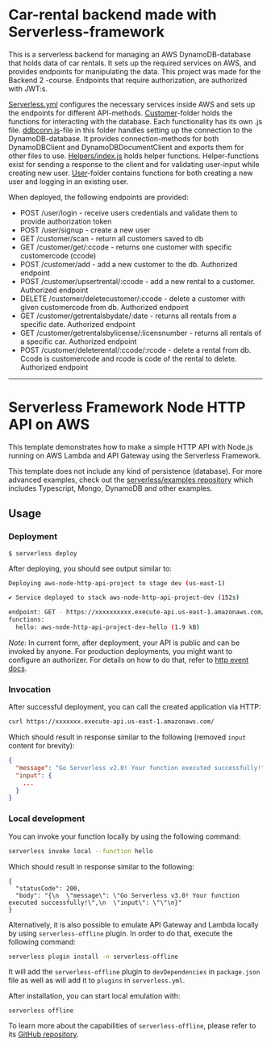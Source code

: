 # Car-rental backend made with Serverless-framework

This is a serverless backend for managing an AWS DynamoDB-database that holds data of car rentals. It sets up the required services on AWS, and provides endpoints for manipulating the data. This project was made for the Backend 2 -course. Endpoints that require authorization, are authorized with JWT:s.

[Serverless.yml](https://github.com/TuikkaTommi/portfolio/blob/main/Serverless-AWS/car-rental-backend/serverless.yml) configures the necessary services inside AWS and sets up the endpoints for different API-methods. [Customer](https://github.com/TuikkaTommi/portfolio/tree/main/Serverless-AWS/car-rental-backend/customer)-folder holds the functions for interacting with the database. Each functionality has its own .js file. [ddbconn.js](https://github.com/TuikkaTommi/portfolio/blob/main/Serverless-AWS/car-rental-backend/customer/ddbconn.js)-file in this folder handles setting up the connection to the DynamoDB-database. It provides connection-methods for both DynamoDBClient and DynamoDBDocumentClient and exports them for other files to use. [Helpers/index.js](https://github.com/TuikkaTommi/portfolio/blob/main/Serverless-AWS/car-rental-backend/helpers/index.js) holds helper functions. Helper-functions exist for sending a response to the client and for validating user-input while creating new user. [User](https://github.com/TuikkaTommi/portfolio/tree/main/Serverless-AWS/car-rental-backend/user)-folder contains functions for both creating a new user and logging in an existing user.

When deployed, the following endpoints are provided:
- POST /user/login - receive users credentials and validate them to provide authorization token
- POST /user/signup - create a new user
- GET /customer/scan - return all customers saved to db
- GET /customer/get/:ccode - returns one customer with specific customercode (ccode)
- POST /customer/add - add a new customer to the db. Authorized endpoint
- POST /customer/upsertrental/:ccode - add a new rental to a customer. Authorized endpoint
- DELETE /customer/deletecustomer/:ccode - delete a customer with given customercode from db. Authorized endpoint
- GET /customer/getrentalsbydate/:date - returns all rentals from a specific date. Authorized endpoint
- GET /customer/getrentalsbylicense/:licensnumber - returns all rentals of a specific car. Authorized endpoint
- POST /customer/deleterental/:ccode/:rcode - delete a rental from db. Ccode is customercode and rcode is code of the rental to delete. Authorized endpoint
 


------------------------------------------------------------------------------------------------------------------------------------------------------------------

<!--
title: 'AWS Simple HTTP Endpoint example in NodeJS'
description: 'This template demonstrates how to make a simple HTTP API with Node.js running on AWS Lambda and API Gateway using the Serverless Framework.'
layout: Doc
framework: v3
platform: AWS
language: nodeJS
authorLink: 'https://github.com/serverless'
authorName: 'Serverless, inc.'
authorAvatar: 'https://avatars1.githubusercontent.com/u/13742415?s=200&v=4'
-->

# Serverless Framework Node HTTP API on AWS

This template demonstrates how to make a simple HTTP API with Node.js running on AWS Lambda and API Gateway using the Serverless Framework.

This template does not include any kind of persistence (database). For more advanced examples, check out the [serverless/examples repository](https://github.com/serverless/examples/) which includes Typescript, Mongo, DynamoDB and other examples.

## Usage

### Deployment

```
$ serverless deploy
```

After deploying, you should see output similar to:

```bash
Deploying aws-node-http-api-project to stage dev (us-east-1)

✔ Service deployed to stack aws-node-http-api-project-dev (152s)

endpoint: GET - https://xxxxxxxxxx.execute-api.us-east-1.amazonaws.com/
functions:
  hello: aws-node-http-api-project-dev-hello (1.9 kB)
```

_Note_: In current form, after deployment, your API is public and can be invoked by anyone. For production deployments, you might want to configure an authorizer. For details on how to do that, refer to [http event docs](https://www.serverless.com/framework/docs/providers/aws/events/apigateway/).

### Invocation

After successful deployment, you can call the created application via HTTP:

```bash
curl https://xxxxxxx.execute-api.us-east-1.amazonaws.com/
```

Which should result in response similar to the following (removed `input` content for brevity):

```json
{
  "message": "Go Serverless v2.0! Your function executed successfully!",
  "input": {
    ...
  }
}
```

### Local development

You can invoke your function locally by using the following command:

```bash
serverless invoke local --function hello
```

Which should result in response similar to the following:

```
{
  "statusCode": 200,
  "body": "{\n  \"message\": \"Go Serverless v3.0! Your function executed successfully!\",\n  \"input\": \"\"\n}"
}
```


Alternatively, it is also possible to emulate API Gateway and Lambda locally by using `serverless-offline` plugin. In order to do that, execute the following command:

```bash
serverless plugin install -n serverless-offline
```

It will add the `serverless-offline` plugin to `devDependencies` in `package.json` file as well as will add it to `plugins` in `serverless.yml`.

After installation, you can start local emulation with:

```
serverless offline
```

To learn more about the capabilities of `serverless-offline`, please refer to its [GitHub repository](https://github.com/dherault/serverless-offline).
